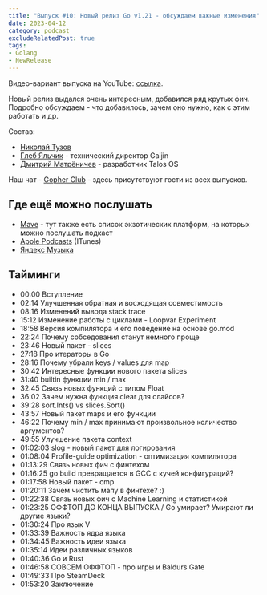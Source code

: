 ```yaml
---
title: "Выпуск #10: Новый релиз Go v1.21 - обсуждаем важные изменения"
date: 2023-04-12
category: podcast
excludeRelatedPost: true
tags:
- Golang
- NewRelease
---
```

Видео-вариант выпуска на YouTube: [ссылка](https://youtu.be/hp0lOyGxpO0).

Новый релиз выдался очень интересным, добавился ряд крутых фич. Подробно обсуждаем - что добавилось, зачем оно нужно, как с этим работать и др.

<PlayerEmbedApple title="Выпуск #10: Новый релиз Go v1.21 - обсуждаем важные изменения"
author="Go Get Podcast"
authorId="id1610745137"
episodeId="1000624410397"
/>

Состав:

- [Николай Тузов](https://t.me/ntuzov)
- [Глеб Яльчик](https://t.me/gleb_yaltchik) - технический директор Gaijin
- [Дмитрий Матрёничев](https://t.me/lepage_d) - разработчик Talos OS

<!-- more -->

Наш чат - [Gopher Club](https://t.me/+RfalcB42UspmMDdi) - здесь присутствуют гости из всех выпусков.

## Где ещё можно послушать

- [Mave](https://gogetpodcast.mave.digital/ep-10) - тут также есть список экзотических платформ, на которых можно послушать подкаст
- [Apple Podcasts](https://podcasts.apple.com/ru/podcast/go-v1-21-%D0%BE%D0%B1%D1%81%D1%83%D0%B6%D0%B4%D0%B0%D0%B5%D0%BC-%D0%B2%D0%B0%D0%B6%D0%BD%D1%8B%D0%B5-%D0%B8%D0%B7%D0%BC%D0%B5%D0%BD%D0%B5%D0%BD%D0%B8%D1%8F-%D0%B2-%D0%BD%D0%BE%D0%B2%D0%BE%D0%BC-%D1%80%D0%B5%D0%BB%D0%B8%D0%B7%D0%B5/id1610745137?i=1000624410397) (ITunes)
- [Яндекс Музыка](https://music.yandex.ru/album/21540938/track/116435832)

## Тайминги

 - 00:00 Вступление
 - 02:14 Улучшенная обратная и восходящая совместимость
 - 08:16 Изменений вывода stack trace
 - 15:12 Изменение работы с циклами - Loopvar Experiment
 - 18:58 Версия компилятора и его поведение на основе go.mod
 - 22:24 Почему собседования станут немного проще
 - 23:46 Новый пакет - slices
 - 27:18 Про итераторы в Go
 - 28:16 Почему убрали keys / values для map
 - 30:42 Интересные функции нового пакета slices
 - 31:40 builtin функции min / max
 - 32:45 Связь новых функций с типом Float
 - 36:02 Зачем нужна функция clear для слайсов?
 - 39:28 sort.Ints() vs slices.Sort()
 - 43:57 Новый пакет maps и его функции
 - 46:22 Почему min / max принимают произвольное количество аргументов?
 - 49:55 Улучшение пакета context
 - 01:02:03 slog - новый пакет для логирования
 - 01:08:04 Profile-guide optimization - оптимизация компилятора
 - 01:13:29 Связь новых фич с финтехом
 - 01:16:25 go build превращается в GCC с кучей конфигураций?
 - 01:17:58 Новый пакет - cmp
 - 01:20:11 Зачем чистить мапу в финтехе? :)
 - 01:22:38 Связь новых фич с Machine Learning и статистикой
 - 01:23:25 ОФФТОП ДО КОНЦА ВЫПУСКА / Go умирает? Умирают ли другие языки?
 - 01:30:24 Про язык V
 - 01:33:39 Важность ядра языка
 - 01:34:45 Важность идеи языка
 - 01:35:14 Идеи различных языков
 - 01:40:36 Go и Rust
 - 01:46:58 СОВСЕМ ОФФТОП - про игры и Baldurs Gate
 - 01:49:33 Про SteamDeck
 - 01:53:20 Заключение

<Remark></Remark>